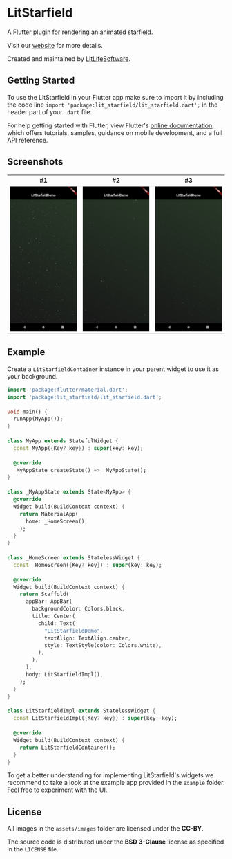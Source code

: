 # LitStarfield

A Flutter plugin for rendering an animated starfield.

Visit our [website](https://litlifesoftware.github.io) for more details.

Created and maintained by [LitLifeSoftware](https://www.github.com/litlifesoftware/).

## Getting Started

To use the LitStarfield in your Flutter app make sure to import it by including the
code line `import 'package:lit_starfield/lit_starfield.dart';` in the header part of
your `.dart` file.

For help getting started with Flutter, view Flutter's
[online documentation](https://flutter.dev/docs), which offers tutorials,
samples, guidance on mobile development, and a full API reference.

## Screenshots

| #1                                                             | #2                                                             | #3                                                             |
| -------------------------------------------------------------- | -------------------------------------------------------------- | -------------------------------------------------------------- |
| ![Screenshots 1](assets/images/Lit_Starfield_Screenshot_1.png) | ![Screenshots 2](assets/images/Lit_Starfield_Screenshot_2.png) | ![Screenshots 3](assets/images/Lit_Starfield_Screenshot_3.png) |

## Example

Create a `LitStarfieldContainer` instance in your parent widget to use it as your background.

```dart
import 'package:flutter/material.dart';
import 'package:lit_starfield/lit_starfield.dart';

void main() {
  runApp(MyApp());
}

class MyApp extends StatefulWidget {
  const MyApp({Key? key}) : super(key: key);

  @override
  _MyAppState createState() => _MyAppState();
}

class _MyAppState extends State<MyApp> {
  @override
  Widget build(BuildContext context) {
    return MaterialApp(
      home: _HomeScreen(),
    );
  }
}

class _HomeScreen extends StatelessWidget {
  const _HomeScreen({Key? key}) : super(key: key);

  @override
  Widget build(BuildContext context) {
    return Scaffold(
      appBar: AppBar(
        backgroundColor: Colors.black,
        title: Center(
          child: Text(
            "LitStarfieldDemo",
            textAlign: TextAlign.center,
            style: TextStyle(color: Colors.white),
          ),
        ),
      ),
      body: LitStarfieldImpl(),
    );
  }
}

class LitStarfieldImpl extends StatelessWidget {
  const LitStarfieldImpl({Key? key}) : super(key: key);

  @override
  Widget build(BuildContext context) {
    return LitStarfieldContainer();
  }
}
```

To get a better understanding for implementing LitStarfield's widgets we recommend
to take a look at the example app provided in the `example` folder. Feel free to
experiment with the UI.

## License

All images in the `assets/images` folder are licensed under the **CC-BY**.

The source code is distributed under the **BSD 3-Clause** license as specified in the `LICENSE` file.
